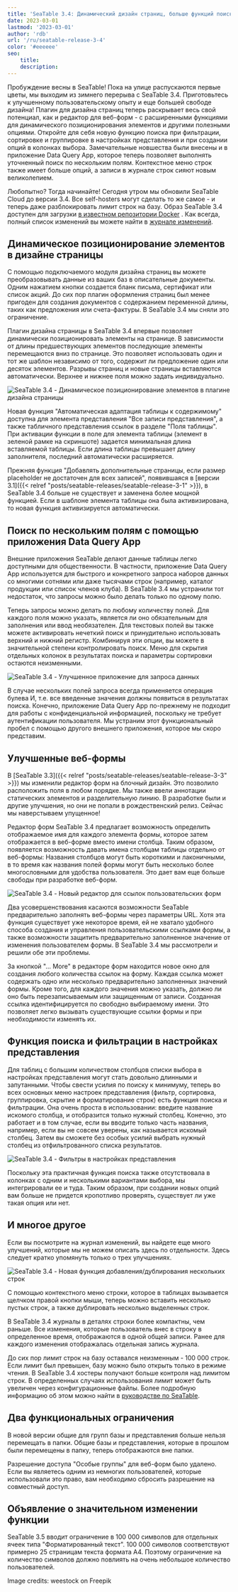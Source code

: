 ```yaml
---
title: 'SeaTable 3.4: Динамический дизайн страниц, больше функций поиска и улучшенные веб-формы'
date: 2023-03-01
lastmod: '2023-03-01'
author: 'rdb'
url: '/ru/seatable-release-3-4'
color: '#eeeeee'
seo:
    title:
    description:
---
```


Пробуждение весны в SeaTable! Пока на улице распускаются первые цветы, мы выходим из зимнего перерыва с SeaTable 3.4. Приготовьтесь к улучшенному пользовательскому опыту и еще большей свободе дизайна! Плагин для дизайна страниц теперь раскрывает весь свой потенциал, как и редактор для веб-форм - с расширенными функциями для динамического позиционирования элементов и другими полезными опциями. Откройте для себя новую функцию поиска при фильтрации, сортировке и группировке в настройках представления и при создании опций в колонках выбора. Замечательные новшества были внесены и в приложение Data Query App, которое теперь позволяет выполнять уточненный поиск по нескольким полям. Контекстное меню строк также имеет больше опций, а записи в журнале строк сияют новым великолепием.

Любопытно? Тогда начинайте! Сегодня утром мы обновили SeaTable Cloud до версии 3.4. Все self-hosters могут сделать то же самое - и теперь даже разблокировать лимит строк на базу. Образ SeaTable 3.4 доступен для загрузки [в известном репозитории Docker](https://hub.docker.com/r/seatable/seatable-enterprise) . Как всегда, полный список изменений вы можете найти в [журнале изменений](https://seatable.io/ru/seatable-release-3-4/).

## Динамическое позиционирование элементов в дизайне страницы

С помощью подключаемого модуля дизайна страниц вы можете преобразовывать данные из ваших баз в описательные документы. Одним нажатием кнопки создается бланк письма, сертификат или список акций. До сих пор плагин оформления страниц был менее пригоден для создания документов с содержанием переменной длины, таких как предложения или счета-фактуры. В SeaTable 3.4 мы сняли это ограничение.

Плагин дизайна страницы в SeaTable 3.4 впервые позволяет динамически позиционировать элементы на странице. В зависимости от длины предшествующих элементов последующие элементы перемещаются вниз по странице. Это позволяет использовать один и тот же шаблон независимо от того, содержит ли предложение один или десяток элементов. Разрывы страниц и новые страницы вставляются автоматически. Верхнее и нижнее поля можно задать индивидуально.

![SeaTable 3.4 - Динамическое позиционирование элементов в плагине дизайна страницы](https://seatable.io/wp-content/uploads/2023/02/SeaTable-3.4-DynamicPositioningElements.png)

Новая функция "Автоматическая адаптация таблицы к содержимому" доступна для элемента представления "Все записи представления", а также табличного представления ссылок в разделе "Поля таблицы". При активации функции в поле для элемента таблицы (элемент в зеленой рамке на скриншоте) задается минимальная длина вставляемой таблицы. Если длина таблицы превышает длину заполнителя, последний автоматически расширяется.

Прежняя функция "Добавлять дополнительные страницы, если размер placeholder не достаточен для всех записей", появившаяся в [версии 3.1]({{< relref "posts/seatable-releases/seatable-release-3-1" >}}), в SeaTable 3.4 больше не существует и заменена более мощной функцией. Если в шаблоне элемента таблицы она была активизирована, то новая функция активизируется автоматически.

## Поиск по нескольким полям с помощью приложения Data Query App

Внешние приложения SeaTable делают данные таблицы легко доступными для общественности. В частности, приложение Data Query App используется для быстрого и конкретного запроса наборов данных со многими сотнями или даже тысячами строк (например, каталог продукции или список членов клуба). В SeaTable 3.4 мы устранили тот недостаток, что запросы можно было делать только по одному полю.

Теперь запросы можно делать по любому количеству полей. Для каждого поля можно указать, является ли оно обязательным для заполнения или ввод необязателен. Для текстовых полей вы также можете активировать нечеткий поиск и принудительно использовать верхний и нижний регистр. Комбинируя эти опции, вы можете в значительной степени контролировать поиск. Меню для скрытия отдельных колонок в результатах поиска и параметры сортировки остаются неизменными.

![SeaTable 3.4 - Улучшенное приложение для запроса данных](https://seatable.io/wp-content/uploads/2023/02/SeaTable-3.4-DataQueryApp.png)

В случае нескольких полей запроса всегда применяется операция булева И, т.е. все введенные значения должны появиться в результатах поиска. Конечно, приложение Data Query App по-прежнему не подходит для работы с конфиденциальной информацией, поскольку не требует аутентификации пользователя. Мы устраним этот функциональный пробел с помощью другого внешнего приложения, которое мы скоро представим.

## Улучшенные веб-формы

В [SeaTable 3.3]({{< relref "posts/seatable-releases/seatable-release-3-3" >}}) мы изменили редактор форм на блочный дизайн. Это позволило расположить поля в любом порядке. Мы также ввели аннотации статических элементов и разделительную линию. В разработке были и другие улучшения, но они не попали в рождественский релиз. Сейчас мы наверстываем упущенное!

Редактор форм SeaTable 3.4 предлагает возможность определить отображаемое имя для каждого элемента формы, которое затем отображается в веб-форме вместо имени столбца. Таким образом, появляется возможность давать имена столбцам таблицы отдельно от веб-формы: Названия столбцов могут быть короткими и лаконичными, в то время как названия полей формы могут быть несколько более многословными для удобства пользователя. Это дает вам еще больше свободы при разработке веб-форм.

![SeaTable 3.4 - Новый редактор для ссылок пользовательских форм](https://seatable.io/wp-content/uploads/2023/02/SeaTable-3.4-FormLinkEditor.png)

Два усовершенствования касаются возможности SeaTable предварительно заполнять веб-формы через параметры URL. Хотя эта функция существует уже некоторое время, ей не хватало удобного способа создания и управления пользовательскими ссылками формы, а также возможности защитить предварительно заполненное значение от изменения пользователем формы. В SeaTable 3.4 мы рассмотрели и решили обе эти проблемы.

За кнопкой "... More" в редакторе форм находится новое окно для создания любого количества ссылок на форму. Каждая ссылка может содержать одно или несколько предварительно заполненных значений формы. Кроме того, для каждого значения можно указать, должно ли оно быть перезаписываемым или защищенным от записи. Созданная ссылка идентифицируется по свободно выбираемому имени. Это позволяет легко вызывать существующие ссылки формы и при необходимости изменять их.

## Функция поиска и фильтрации в настройках представления

Для таблиц с большим количеством столбцов списки выбора в настройках представления могут стать довольно длинными и запутанными. Чтобы свести усилия по поиску к минимуму, теперь во всех основных меню настроек представления (фильтр, сортировка, группировка, скрытие и форматирование строк) есть функция поиска и фильтрации. Она очень проста в использовании: введите название искомого столбца, и отобразится только нужный столбец. Конечно, это работает и в том случае, если вы вводите только часть названия, например, если вы не совсем уверены, как называется искомый столбец. Затем вы сможете без особых усилий выбрать нужный столбец из отфильтрованного списка результатов.

![SeaTable 3.4 - Фильтры в настройках представления](https://seatable.io/wp-content/uploads/2023/02/SeaTable-3.4-FilterInViewSettings.png)

Поскольку эта практичная функция поиска также отсутствовала в колонках с одним и несколькими вариантами выбора, мы интегрировали ее и туда. Таким образом, при создании новых опций вам больше не придется кропотливо проверять, существует ли уже такая опция или нет.

## И многое другое

Если вы посмотрите на журнал изменений, вы найдете еще много улучшений, которые мы не можем описать здесь по отдельности. Здесь следует кратко упомянуть только о трех улучшениях.

![SeaTable 3.4 - Новая функция добавления/дублирования нескольких строк](https://seatable.io/wp-content/uploads/2023/02/SeaTable-3.4-AddMultipleRows.png)

С помощью контекстного меню строки, которое в таблицах вызывается щелчком правой кнопки мыши, теперь можно вставить несколько пустых строк, а также дублировать несколько выделенных строк.

В SeaTable 3.4 журналы в деталях строки более компактны, чем раньше. Все изменения, которые пользователь внес в строку в определенное время, отображаются в одной общей записи. Ранее для каждого изменения отображалась отдельная запись журнала.

До сих пор лимит строк на базу оставался неизменным - 100 000 строк. Если лимит был превышен, базу можно было открыть только в режиме чтения. В SeaTable 3.4 хостеры получают больше контроля над лимитом строк. В определенных случаях использования лимит может быть увеличен через конфигурационные файлы. Более подробную информацию об этом можно найти в [руководстве по SeaTable](https://manual.seatable.io/config/base_rows_limit/).

## Два функциональных ограничения

В новой версии общие для групп базы и представления больше нельзя перемещать в папки. Общие базы и представления, которые в прошлом были перемещены в папку, теперь отображаются вне папки.

Разрешение доступа "Особые группы" для веб-форм было удалено. Если вы являетесь одним из немногих пользователей, которые использовали это право, вам необходимо сбросить разрешение на совместный доступ.

## Объявление о значительном изменении функции

SeaTable 3.5 вводит ограничение в 100 000 символов для отдельных ячеек типа "Форматированный текст". 100 000 символов соответствуют примерно 25 страницам текста формата A4. Поэтому ограничение на количество символов должно повлиять на очень небольшое количество пользователей.

Image credits: weestock on Freepik

